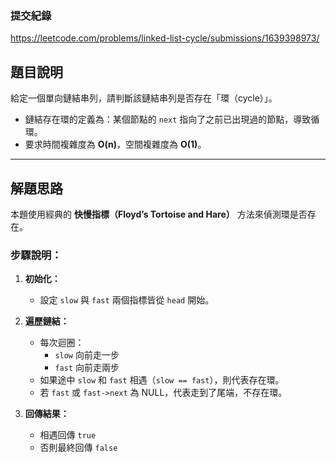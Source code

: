 ### 提交紀錄  
https://leetcode.com/problems/linked-list-cycle/submissions/1639398973/

## 題目說明  

給定一個單向鏈結串列，請判斷該鏈結串列是否存在「環（cycle）」。

- 鏈結存在環的定義為：某個節點的 `next` 指向了之前已出現過的節點，導致循環。
- 要求時間複雜度為 **O(n)**，空間複雜度為 **O(1)**。

---

## 解題思路  

本題使用經典的 **快慢指標（Floyd’s Tortoise and Hare）** 方法來偵測環是否存在。

### 步驟說明：

1. **初始化：**
   - 設定 `slow` 與 `fast` 兩個指標皆從 `head` 開始。

2. **遍歷鏈結：**
   - 每次迴圈：
     - `slow` 向前走一步
     - `fast` 向前走兩步
   - 如果途中 `slow` 和 `fast` 相遇（`slow == fast`），則代表存在環。
   - 若 `fast` 或 `fast->next` 為 NULL，代表走到了尾端，不存在環。

3. **回傳結果：**
   - 相遇回傳 `true`
   - 否則最終回傳 `false`
